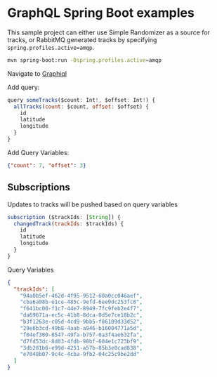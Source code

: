# GraphQL Spring Boot examples

This sample project can either use Simple Randomizer as a source for tracks, or RabbitMQ generated tracks by specifying `spring.profiles.active=amqp`.

 ```bash
mvn spring-boot:run -Dspring.profiles.active=amqp
```

Navigate to [Graphiql](http://localhost:8080/graphiql)

Add query:

```js
query someTracks($count: Int!, $offset: Int!) {
  allTracks(count: $count, offset: $offset) {
    id
    latitude
    longitude
  }
}
```

Add Query Variables:

```json
{"count": 7, "offset": 3}
```

## Subscriptions

Updates to tracks will be pushed based on query variables

```js
subscription ($trackIds: [String]) {
  changedTrack(trackIds: $trackIds) {
    id
    latitude
    longitude
  }
}
```

Query Variables

```json
{
  "trackIds": [
    "94a0b5ef-462d-4f95-9512-60a0cc046aef",
    "cba6a98b-e1ce-485c-9efd-6ee9dc253fc8",
    "f641bc00-f1c7-44e7-8949-7fc9feb2e4f7",
    "da69671a-ec5c-41b8-8dca-0d5e7ce18b2c",
    "b3f1263e-c05d-4cd9-9bb5-f86109d33d52",
    "29e6b3cd-49b8-4aab-a946-b16004771a5d",
    "f04ef300-8547-49fa-b757-0a3f4ae632fa",
    "d7fd53dc-8d03-4fdb-98bf-604e1c723bf9",
    "3db281b6-e99d-4251-a57b-85b3e0cad838",
    "e7048b07-9c4c-4cba-9fb2-04c25c9be2dd"
  ]
}
```